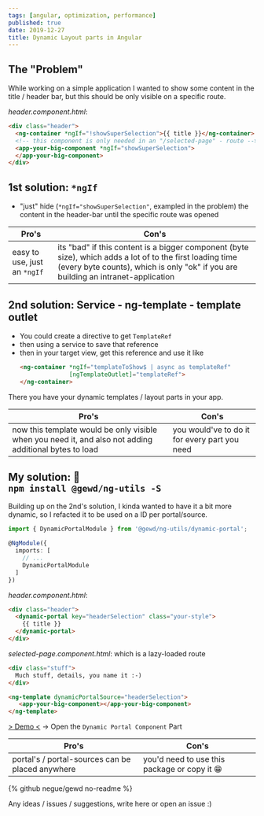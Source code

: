 ```yaml
---
tags: [angular, optimization, performance]
published: true
date: 2019-12-27
title: Dynamic Layout parts in Angular
---
```


## The "Problem"

While working on a simple application I wanted to show some content in the title / header bar, but this should be only visible on a specific route.

*header.component.html*:
```html
<div class="header">
  <ng-container *ngIf="!showSuperSelection">{{ title }}</ng-container>
  <!-- this component is only needed in an "/selected-page" - route -->
  <app-your-big-component *ngIf="showSuperSelection">
  </app-your-big-component>
</div>
```

## 1st solution: `*ngIf`

- "just" hide (`*ngIf="showSuperSelection"`, exampled in the problem) the content in the header-bar until the specific route was opened

|Pro's|Con's|
|--------------|-----|
| easy to use, just an `*ngIf` | its "bad" if this content is a bigger component (byte size), which adds a lot of to the first loading time (every byte counts), which is only "ok" if you are building an intranet-application |

## 2nd solution: Service - ng-template - template outlet

- You could create a directive to get `TemplateRef`
- then using a service to save that reference
- then in your target view, get this reference and use it like 
  ```html
  <ng-container *ngIf="templateToShow$ | async as templateRef"
                [ngTemplateOutlet]="templateRef">
  </ng-container>
  ``` 

There you have your dynamic templates / layout parts in your app.


|Pro's|Con's|
|--------------|-----|
| now this template would be only visible when you need it, and also not adding additional bytes to load | you would've to do it for every part you need |


## My solution: :rocket: <br /> `npm install @gewd/ng-utils -S` 

Building up on the 2nd's solution, I kinda wanted to have it a bit more dynamic, so I refacted it to be used on a ID per portal/source.

```ts
import { DynamicPortalModule } from '@gewd/ng-utils/dynamic-portal';

@NgModule({
  imports: [
    // ...
    DynamicPortalModule
  ]
})
```

*header.component.html*:
```html
<div class="header">
  <dynamic-portal key="headerSelection" class="your-style">
    {{ title }}
  </dynamic-portal>
</div>
```

*selected-page.component.html*: which is a lazy-loaded route
```html
<div class="stuff">
  Much stuff, details, you name it :-)
</div>

<ng-template dynamicPortalSource="headerSelection">
   <app-your-big-component></app-your-big-component>
</ng-template>
```

[> Demo <](https://gewd-packages-demo.netlify.com/) -> Open the `Dynamic Portal Component` Part

|Pro's|Con's|
|--------------|-----|
| portal's / portal-sources can be placed anywhere | you'd need to use this package or copy it :grin: |


{% github negue/gewd no-readme %}

Any ideas / issues / suggestions, write here or open an issue :)
